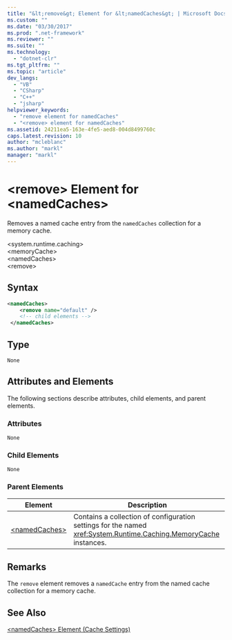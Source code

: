 ```yaml
---
title: "&lt;remove&gt; Element for &lt;namedCaches&gt; | Microsoft Docs"
ms.custom: ""
ms.date: "03/30/2017"
ms.prod: ".net-framework"
ms.reviewer: ""
ms.suite: ""
ms.technology: 
  - "dotnet-clr"
ms.tgt_pltfrm: ""
ms.topic: "article"
dev_langs: 
  - "VB"
  - "CSharp"
  - "C++"
  - "jsharp"
helpviewer_keywords: 
  - "remove element for namedCaches"
  - "<remove> element for namedCaches"
ms.assetid: 24211ea5-163e-4fe5-aed8-004d8499760c
caps.latest.revision: 10
author: "mcleblanc"
ms.author: "markl"
manager: "markl"
---
```

# &lt;remove&gt; Element for &lt;namedCaches&gt;
Removes a named cache entry from the `namedCaches` collection for a memory cache.  
  
 \<system.runtime.caching>  
\<memoryCache>  
\<namedCaches>  
\<remove>  
  
## Syntax  
  
```xml  
<namedCaches>  
    <remove name="default" />  
    <!-- child elements -->  
 </namedCaches>  
```  
  
## Type  
 `None`  
  
## Attributes and Elements  
 The following sections describe attributes, child elements, and parent elements.  
  
### Attributes  
 `None`  
  
### Child Elements  
 `None`  
  
### Parent Elements  
  
|Element|Description|  
|-------------|-----------------|  
|[\<namedCaches>](../../../../../docs/framework/configure-apps/file-schema/runtime/namedcaches-element-cache-settings.md)|Contains a collection of configuration settings for the named <xref:System.Runtime.Caching.MemoryCache> instances.|  
  
## Remarks  
 The `remove` element removes a `namedCache` entry from the named cache collection for a memory cache.  
  
## See Also  
 [\<namedCaches> Element (Cache Settings)](../../../../../docs/framework/configure-apps/file-schema/runtime/namedcaches-element-cache-settings.md)